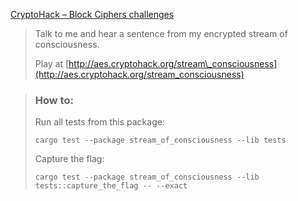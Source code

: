 [CryptoHack – Block Ciphers challenges](https://cryptohack.org/challenges/aes/)

> Talk to me and hear a sentence from my encrypted stream of consciousness.
>
> Play at [http://aes.cryptohack.org/stream\_consciousness](http://aes.cryptohack.org/stream_consciousness)

> ### How to:
> Run all tests from this package:
>
>     cargo test --package stream_of_consciousness --lib tests
>
> Capture the flag:
>
>     cargo test --package stream_of_consciousness --lib tests::capture_the_flag -- --exact
